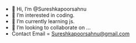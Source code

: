 - 👋 Hi, I’m @Sureshkapoorsahnu
- 👀 I’m interested in coding.
- 🌱 I’m currently learning js.
- 💞️ I’m looking to collaborate on ...
- Contact Email = Sureshkapoorsahnu@gmail.com

<!---
Sureshkapoorsahnu/Sureshkapoorsahnu is a ✨ special ✨ repository because its `README.md` (this file) appears on your GitHub profile.
You can click the Preview link to take a look at your changes.
--->
